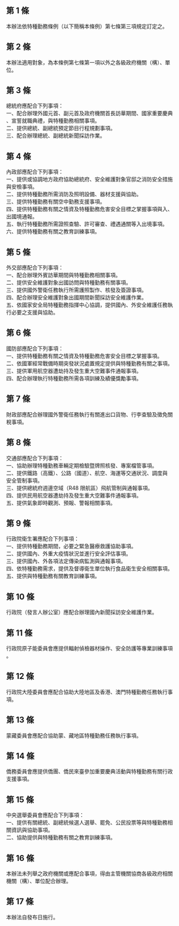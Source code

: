 第 1 條
-------
本辦法依特種勤務條例（以下簡稱本條例）第七條第三項規定訂定之。

第 2 條
-------
本辦法適用對象，為本條例第七條第一項以外之各級政府機關（構）、單  
位。

第 3 條
-------
總統府應配合下列事項：  
一、配合辦理外國元首、副元首及政府機關首長訪華期間、國家重要慶典  
    、宣誓就職典禮，與特種勤務相關事項。  
二、提供總統、副總統預定節目行程規劃事項。  
三、配合辦理總統、副總統新聞採訪作業。

第 4 條
-------
內政部應配合下列事項：  
一、提供或協調地方政府協助總統府、安全維護對象官邸之消防安全措施  
    與安檢事項。  
二、提供特種勤務所需消防及照明設備、器材支援與協助。  
三、提供特種勤務有關空中勤務支援事項。  
四、提供特種勤務有關之情資及特種勤務危害安全目標之掌握事項與入、  
    出國境通報。  
五、執行特種勤務所需證照查驗、許可審查、禮遇通關等入出境事項。  
六、提供特種勤務有關之教育訓練事項。

第 5 條
-------
外交部應配合下列事項：  
一、配合辦理外賓訪華期間與特種勤務相關事項。  
二、提供安全維護對象出國訪問與特種勤務有關事項。  
三、提供國外警衛任務執行所需護照製作、核發及簽證事項。  
四、配合辦理安全維護對象出國期間新聞採訪安全維護作業。  
五、依國家安全局特種勤務指揮中心協調，提供國內、外安全維護任務執  
    行必要之支援與協助。

第 6 條
-------
國防部應配合下列事項：  
一、提供特種勤務有關之情資及特種勤務危害安全目標之掌握事項。  
二、依國軍經常戰備時期突發狀況處置規定提供與特種勤務有關之事項。  
三、提供軍用航空器遭劫持及發生重大空難事件通報事項。  
四、配合辦理執行特種勤務所需各項訓練及績優獎勵事項。

第 7 條
-------
財政部應配合辦理國外警衛任務執行有關進出口貨物、行李查驗及徵免關  
稅事項。

第 8 條
-------
交通部應配合下列事項：  
一、協助辦理特種勤務車輛定期檢驗暨牌照核發、專案檔管事項。  
二、提供鐵路（高鐵）、公路（國道）、航空、海運等交通狀況、調度與  
    安全管制事項。  
三、提供總統府週邊空域（R48 限航區）飛航管制與通報事項。  
四、提供民用航空器遭劫持及發生重大空難事件通報事項。  
五、提供氣象即時觀測、預報、警報相關事項。

第 9 條
-------
行政院衛生署應配合下列事項：  
一、提供特種勤務期間，必要之緊急醫療救護協助事項。  
二、提供國內、外重大疫情狀況並進行安全評估事項。  
三、提供國內、外各項法定傳染病監測與通報事項。  
四、依特種勤務需求，提供及督導衛生單位執行食品衛生安全相關事項。  
五、提供與特種勤務有關教育訓練事項。

第 10 條
--------
行政院（發言人辦公室）應配合辦理國內新聞採訪安全維護作業。

第 11 條
--------
行政院原子能委員會應提供輻射偵檢器材操作、安全防護等專業訓練事項  
。

第 12 條
--------
行政院大陸委員會應配合協助大陸地區及香港、澳門特種勤務任務執行事  
項。

第 13 條
--------
蒙藏委員會應配合協助蒙、藏地區特種勤務任務執行事項。

第 14 條
--------
僑務委員會應提供僑團、僑民來臺參加重要慶典活動與特種勤務有關行政  
支援事項。

第 15 條
--------
中央選舉委員會應配合下列事項：  
一、提供有關總統、副總統候選人選舉、罷免、公民投票等與特種勤務相  
    關資訊與協助事項。  
二、協助提供與特種勤務有關之教育訓練事項。

第 16 條
--------
本辦法未列舉之政府機關或應配合事項，得由主管機關協商各級政府相關  
機關（構）、單位配合辦理。

第 17 條
--------
本辦法自發布日施行。

